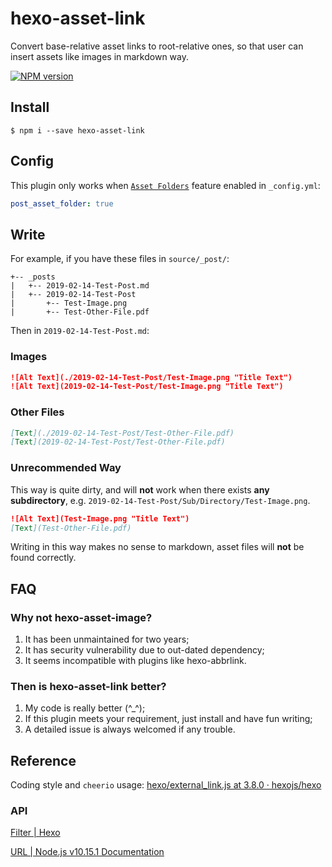 # hexo-asset-link

Convert base-relative asset links to root-relative ones, so that user can insert assets like images in markdown way.

[![NPM version](https://badge.fury.io/js/hexo-asset-link.svg)](https://www.npmjs.com/package/hexo-asset-link)

## Install

```shell
$ npm i --save hexo-asset-link
```

## Config

This plugin only works when [`Asset Folders`](https://hexo.io/docs/asset-folders) feature enabled in `_config.yml`:

```yml
post_asset_folder: true
```

## Write

For example, if you have these files in `source/_post/`:

```
+-- _posts
|   +-- 2019-02-14-Test-Post.md
|   +-- 2019-02-14-Test-Post
|       +-- Test-Image.png
|       +-- Test-Other-File.pdf
```

Then in `2019-02-14-Test-Post.md`:

### Images

```markdown
![Alt Text](./2019-02-14-Test-Post/Test-Image.png "Title Text")
![Alt Text](2019-02-14-Test-Post/Test-Image.png "Title Text")
```

### Other Files

```markdown
[Text](./2019-02-14-Test-Post/Test-Other-File.pdf)
[Text](2019-02-14-Test-Post/Test-Other-File.pdf)
```

### Unrecommended Way

This way is quite dirty, and will **not** work when there exists **any subdirectory**, e.g. `2019-02-14-Test-Post/Sub/Directory/Test-Image.png`.

```markdown
![Alt Text](Test-Image.png "Title Text")
[Text](Test-Other-File.pdf)
```

Writing in this way makes no sense to markdown, asset files will **not** be found correctly.

## FAQ

### Why not hexo-asset-image?

1. It has been unmaintained for two years;
2. It has security vulnerability due to out-dated dependency;
3. It seems incompatible with plugins like hexo-abbrlink.

### Then is hexo-asset-link better?

1. My code is really better (^_^);
2. If this plugin meets your requirement, just install and have fun writing;
3. A detailed issue is always welcomed if any trouble.

## Reference

Coding style and `cheerio` usage: [hexo/external_link.js at 3.8.0 · hexojs/hexo](https://github.com/hexojs/hexo/blob/3.8.0/lib/plugins/filter/after_post_render/external_link.js)

### API

[Filter | Hexo](https://hexo.io/api/filter)

[URL | Node.js v10.15.1 Documentation](https://nodejs.org/docs/latest-v10.x/api/url.html)
